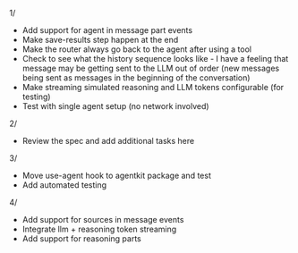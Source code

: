 1/

- Add support for agent in message part events
- Make save-results step happen at the end
- Make the router always go back to the agent after using a tool
- Check to see what the history sequence looks like - I have a feeling that message may be getting sent to the LLM out of order (new messages being sent as messages in the beginning of the conversation)
- Make streaming simulated reasoning and LLM tokens configurable (for testing)
- Test with single agent setup (no network involved)

2/

- Review the spec and add additional tasks here

3/

- Move use-agent hook to agentkit package and test
- Add automated testing

4/

- Add support for sources in message events
- Integrate llm + reasoning token streaming
- Add support for reasoning parts
